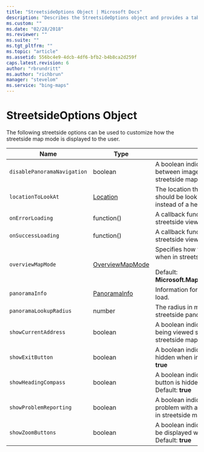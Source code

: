 ```yaml
---
title: "StreetsideOptions Object | Microsoft Docs"
description: "Describes the StreetsideOptions object and provides a table that outlines the type and description for various objects."
ms.custom: ""
ms.date: "02/28/2018"
ms.reviewer: ""
ms.suite: ""
ms.tgt_pltfrm: ""
ms.topic: "article"
ms.assetid: 556bc4e9-4dcb-4df6-bfb2-b4b8ca2d259f
caps.latest.revision: 6
author: "rbrundritt"
ms.author: "richbrun"
manager: "stevelom"
ms.service: "bing-maps"
---
```


# StreetsideOptions Object

The following streetside options can be used to customize how the streetside map mode is displayed to the user.

Name                           | Type              | Description
------------------------------ | ----------------- | ---------------------------
`disablePanoramaNavigation`    | boolean           | A boolean indicating if the ability to navigate between image bubbles should be disabled in streetside map mode. Default: **false**
`locationToLookAt`             | [Location](location-class.md)          | The location that the streetside panorama should be looking towards. This can be used instead of a heading.
`onErrorLoading`               | function()        | A callback function that is triggered after the streetside view has not loaded successfully.
`onSuccessLoading`             | function()        | A callback function that is triggered after the streetside view has loaded successfully.
`overviewMapMode`              | [OverviewMapMode](overviewmapmode-enumeration.md)   | Specifies how to render the overview map when in streetside mode.<br/><br/>Default: **Microsoft.Maps.OverviewMapMode.expanded**
`panoramaInfo` | [PanoramaInfo](panoramainfo-object.md) | Information for a streetside panorama scene to load.
`panoramaLookupRadius`         | number            | The radius in meters to search in for available streetside panoramas.
`showCurrentAddress`           | boolean           | A boolean indicating if the current address being viewed should be hidden when in streetside map mode. Default: **true**
`showExitButton`               | boolean           | A boolean indicating if the exit button should be hidden when in streetside map mode. Default: **true**
`showHeadingCompass`           | boolean           | A boolean indicating if the heading compass button is hidden when in streetside map mode. Default: **true**
`showProblemReporting`         | boolean           | A boolean indicating if the link to report a problem with a streetside image is hidden when in streetside map mode. Default: **true**
`showZoomButtons`              | boolean	         | A boolean indicating if the zoom buttons should be displayed when in streetside map mode. Default: **true**
